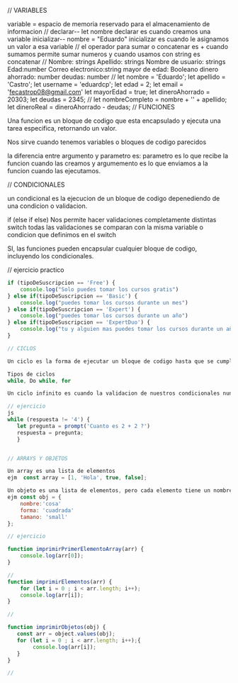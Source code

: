 // VARIABLES

variable = espacio de memoria reservado para el almacenamiento de informacion 
//
declarar-- let nombre  declarar es cuando creamos una variable
inicializar-- nombre = "Eduardo"   inicializar es cuando le asignamos un valor a esa variable
//
el operador para sumar o concatenar es +
cuando sumamos permite sumar numeros y cuando usamos con string es concatenar 
//
Nombre: strings
Apellido: strings
Nombre de usuario: strings
Edad:number
Correo electronico:string
mayor de edad: Booleano
dinero ahorrado: number
deudas: number
//
let nombre = 'Eduardo';
let apellido = 'Castro';
let username = 'eduardcp';
let edad = 2;
let email = 'fecastrop08@gmail.com'
let mayorEdad = true;
let dineroAhorrado = 20303;
let deudas = 2345;
//
let nombreCompleto = nombre + '' + apellido;
let dineroReal = dineroAhorrado - deudas;
//
FUNCIONES

Una funcion es un bloque de codigo que esta encapsulado y ejecuta una tarea especifica, retornando un valor. 

Nos sirve cuando tenemos variables o bloques de codigo parecidos 

la diferencia entre argumento y parametro es: parametro es lo que recibe la funcion cuando las creamos y argumemento es lo que enviamos a la funcion cuando las ejecutamos. 

// CONDICIONALES

un condicional es la ejecucion de un bloque de codigo depenediendo de una condicion o validacion.

if (else if else) Nos permite hacer validaciones completamente distintas
switch todas las validaciones se comparan con la misma variable o condicion que definimos en el switch

SI, las funciones pueden encapsular cualquier bloque de codigo, incluyendo los condicionales.

// ejercicio practico
```js
if (tipoDeSuscripcion == 'Free') {
    console.log("Solo puedes tomar los cursos gratis")
} else if(tipoDeSuscripcion == 'Basic') {
    console.log("puedes tomar los cursos durante un mes")
} else if(tipoDeSuscripcion == 'Expert') {
    console.log("puedes tomar los cursos durante un año")
} else if(tipoDeSuscripcion == 'ExpertDuo') {
    console.log("tu y alguien mas puedes tomar los cursos durante un año")
} 

// CICLOS 

Un ciclo es la forma de ejecutar un bloque de codigo hasta que se cumpla cierta condicion.

Tipos de ciclos
while, Do while, for

Un ciclo infinito es cuando la validacion de nuestros condicionales nunca se cumple y termina dañando la aplicacion

// ejercicio
js
while (respuesta != '4') {
   let pregunta = prompt('Cuanto es 2 + 2 ?')
   respuesta = pregunta;
   }


// ARRAYS Y OBJETOS

Un array es una lista de elementos
ejm  const array = [1, 'Hola', true, false];

Un objeto es una lista de elementos, pero cada elemento tiene un nombre claro 
ejm const obj = {
    nombre:'cosa'
    forma: 'cuadrada'
    tamano: 'small'
};

// ejercicio 

function imprimirPrimerElementoArray(arr) {
    console.log(arr[0]);
}

// 
function imprimirElementos(arr) {
    for (let i = 0 ; i < arr.length; i++);
    console.log(arr[i]); 
}

//

function imprimirObjetos(obj) {
   const arr = object.values(obj);
   for (let i = 0 ; i < arr.length; i++);{
        console.log(arr[i]); 
   }   
}

// 